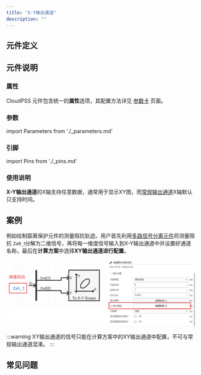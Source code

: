 ```yaml
---
title: "X-Y输出通道"
description: ""
---
```


## 元件定义

## 元件说明



### 属性

CloudPSS 元件包含统一的**属性**选项，其配置方法详见 [参数卡](docs/documents/software/10-xstudio/20-simstudio/40-workbench/20-function-zone/30-design-tab/30-param-panel/index.md) 页面。

### 参数

import Parameters from './_parameters.md'

<Parameters/>

### 引脚

import Pins from './_pins.md'

<Pins/>

### 使用说明
**X-Y输出通道**的X轴支持任意数据，通常用于显示XY图，而[常规输出通道](../10-_newChannel/index.md)X轴默认只支持时间。


## 案例
例如绘制距离保护元件的测量阻抗轨迹。用户首先利用[多路信号分离元件](docs/documents/software/20-emtlab/110-component-library/10-basic/20-control/10-control-basic/10-_ChannelDeMerge/index.md)将测量阻抗 `Za0_Ⅰ`分解为二维信号，再将每一维度信号输入到X-Y输出通道中并设置好通道名称，最后在**计算方案**中选择**XY输出通道进行配置**。

![X-Y输出通道元件使用案例](./_xychannel.png)

:::warning
XY输出通道的信号只能在计算方案中的XY输出通道中配置，不可与常规输出通道混淆。
:::

## 常见问题

